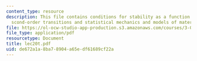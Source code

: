 ```yaml
---
content_type: resource
description: This file contains conditions for stability as a function of composition,
  scond-order transitions and statistical mechanics and models of materials.
file: https://ol-ocw-studio-app-production.s3.amazonaws.com/courses/3-012-fundamentals-of-materials-science-fall-2005/de672a1a8ba78904a65edf61689cf22a_lec20t.pdf
file_type: application/pdf
resourcetype: Document
title: lec20t.pdf
uid: de672a1a-8ba7-8904-a65e-df61689cf22a
---
```

